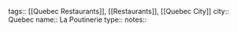 tags:: [[Quebec Restaurants]], [[Restaurants]], [[Quebec City]] 
city:: Quebec
name:: La Poutinerie 
type::
notes::

